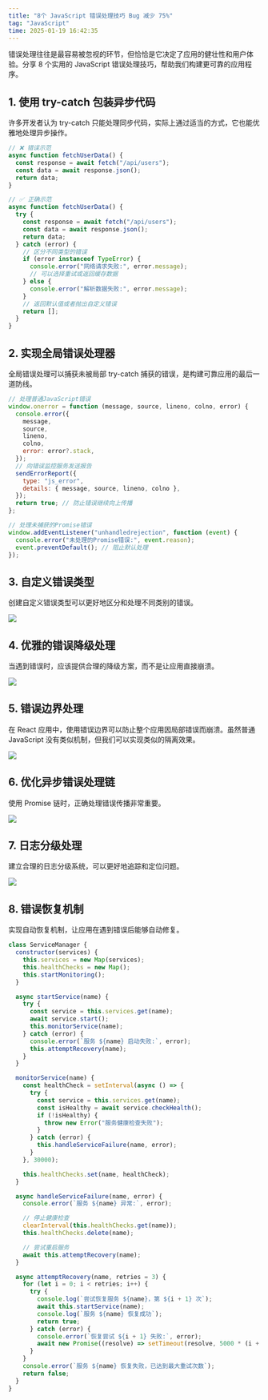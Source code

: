```yaml
---
title: "8个 JavaScript 错误处理技巧 Bug 减少 75%"
tag: "JavaScript"
time: 2025-01-19 16:42:35
---
```


错误处理往往是最容易被忽视的环节，但恰恰是它决定了应用的健壮性和用户体验。分享 8 个实用的 JavaScript 错误处理技巧，帮助我们构建更可靠的应用程序。

## 1\. 使用 try-catch 包装异步代码

许多开发者认为 try-catch 只能处理同步代码，实际上通过适当的方式，它也能优雅地处理异步操作。

```js
// ❌ 错误示范
async function fetchUserData() {
  const response = await fetch("/api/users");
  const data = await response.json();
  return data;
}

// ✅ 正确示范
async function fetchUserData() {
  try {
    const response = await fetch("/api/users");
    const data = await response.json();
    return data;
  } catch (error) {
    // 区分不同类型的错误
    if (error instanceof TypeError) {
      console.error("网络请求失败:", error.message);
      // 可以选择重试或返回缓存数据
    } else {
      console.error("解析数据失败:", error.message);
    }
    // 返回默认值或者抛出自定义错误
    return [];
  }
}
```

## 2\. 实现全局错误处理器

全局错误处理可以捕获未被局部 try-catch 捕获的错误，是构建可靠应用的最后一道防线。

```js
// 处理普通JavaScript错误
window.onerror = function (message, source, lineno, colno, error) {
  console.error({
    message,
    source,
    lineno,
    colno,
    error: error?.stack,
  });
  // 向错误监控服务发送报告
  sendErrorReport({
    type: "js_error",
    details: { message, source, lineno, colno },
  });
  return true; // 防止错误继续向上传播
};

// 处理未捕获的Promise错误
window.addEventListener("unhandledrejection", function (event) {
  console.error("未处理的Promise错误:", event.reason);
  event.preventDefault(); // 阻止默认处理
});
```

## 3\. 自定义错误类型

创建自定义错误类型可以更好地区分和处理不同类别的错误。

<img src="../imgs/137/17.webp" />

## 4\. 优雅的错误降级处理

当遇到错误时，应该提供合理的降级方案，而不是让应用直接崩溃。

<img src="../imgs/137/18.webp" />

## 5\. 错误边界处理

在 React 应用中，使用错误边界可以防止整个应用因局部错误而崩溃。虽然普通 JavaScript 没有类似机制，但我们可以实现类似的隔离效果。

<img src="../imgs/137/19.webp" />

## 6\. 优化异步错误处理链

使用 Promise 链时，正确处理错误传播非常重要。

<img src="../imgs/137/20.webp" />

## 7\. 日志分级处理

建立合理的日志分级系统，可以更好地追踪和定位问题。

<img src="../imgs/137/21.webp" />

## 8\. 错误恢复机制

实现自动恢复机制，让应用在遇到错误后能够自动修复。

```js
class ServiceManager {
  constructor(services) {
    this.services = new Map(services);
    this.healthChecks = new Map();
    this.startMonitoring();
  }

  async startService(name) {
    try {
      const service = this.services.get(name);
      await service.start();
      this.monitorService(name);
    } catch (error) {
      console.error(`服务 ${name} 启动失败:`, error);
      this.attemptRecovery(name);
    }
  }

  monitorService(name) {
    const healthCheck = setInterval(async () => {
      try {
        const service = this.services.get(name);
        const isHealthy = await service.checkHealth();
        if (!isHealthy) {
          throw new Error("服务健康检查失败");
        }
      } catch (error) {
        this.handleServiceFailure(name, error);
      }
    }, 30000);

    this.healthChecks.set(name, healthCheck);
  }

  async handleServiceFailure(name, error) {
    console.error(`服务 ${name} 异常:`, error);

    // 停止健康检查
    clearInterval(this.healthChecks.get(name));
    this.healthChecks.delete(name);

    // 尝试重启服务
    await this.attemptRecovery(name);
  }

  async attemptRecovery(name, retries = 3) {
    for (let i = 0; i < retries; i++) {
      try {
        console.log(`尝试恢复服务 ${name}，第 ${i + 1} 次`);
        await this.startService(name);
        console.log(`服务 ${name} 恢复成功`);
        return true;
      } catch (error) {
        console.error(`恢复尝试 ${i + 1} 失败:`, error);
        await new Promise((resolve) => setTimeout(resolve, 5000 * (i + 1)));
      }
    }
    console.error(`服务 ${name} 恢复失败，已达到最大重试次数`);
    return false;
  }
}
```
